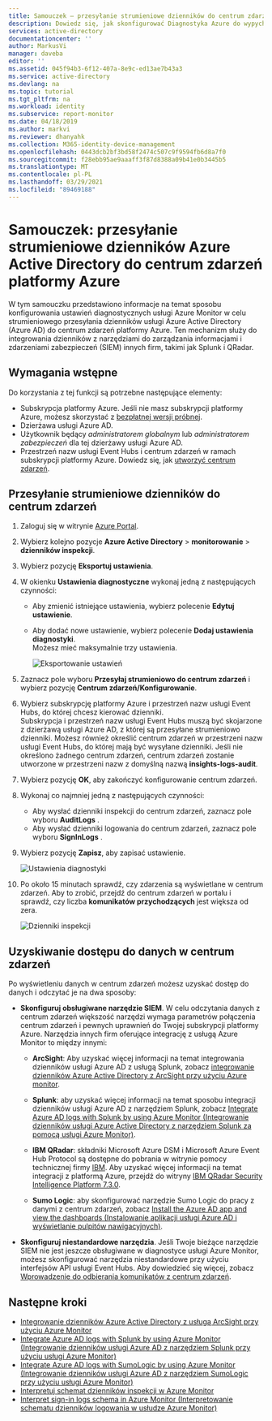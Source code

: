 ```yaml
---
title: Samouczek — przesyłanie strumieniowe dzienników do centrum zdarzeń platformy Azure | Microsoft Docs
description: Dowiedz się, jak skonfigurować Diagnostyka Azure do wypychania dzienników Azure Active Directory do centrum zdarzeń
services: active-directory
documentationcenter: ''
author: MarkusVi
manager: daveba
editor: ''
ms.assetid: 045f94b3-6f12-407a-8e9c-ed13ae7b43a3
ms.service: active-directory
ms.devlang: na
ms.topic: tutorial
ms.tgt_pltfrm: na
ms.workload: identity
ms.subservice: report-monitor
ms.date: 04/18/2019
ms.author: markvi
ms.reviewer: dhanyahk
ms.collection: M365-identity-device-management
ms.openlocfilehash: 0443dcb2bf3bd58f2474c507c9f9594fb6d8a7f0
ms.sourcegitcommit: f28ebb95ae9aaaff3f87d8388a09b41e0b3445b5
ms.translationtype: MT
ms.contentlocale: pl-PL
ms.lasthandoff: 03/29/2021
ms.locfileid: "89469188"
---
```

# <a name="tutorial-stream-azure-active-directory-logs-to-an-azure-event-hub"></a>Samouczek: przesyłanie strumieniowe dzienników Azure Active Directory do centrum zdarzeń platformy Azure

W tym samouczku przedstawiono informacje na temat sposobu konfigurowania ustawień diagnostycznych usługi Azure Monitor w celu strumieniowego przesyłania dzienników usługi Azure Active Directory (Azure AD) do centrum zdarzeń platformy Azure. Ten mechanizm służy do integrowania dzienników z narzędziami do zarządzania informacjami i zdarzeniami zabezpieczeń (SIEM) innych firm, takimi jak Splunk i QRadar.

## <a name="prerequisites"></a>Wymagania wstępne 

Do korzystania z tej funkcji są potrzebne następujące elementy:

* Subskrypcja platformy Azure. Jeśli nie masz subskrypcji platformy Azure, możesz skorzystać z [bezpłatnej wersji próbnej](https://azure.microsoft.com/free/).
* Dzierżawa usługi Azure AD.
* Użytkownik będący *administratorem globalnym* lub *administratorem zabezpieczeń* dla tej dzierżawy usługi Azure AD.
* Przestrzeń nazw usługi Event Hubs i centrum zdarzeń w ramach subskrypcji platformy Azure. Dowiedz się, jak [utworzyć centrum zdarzeń](../../event-hubs/event-hubs-create.md).

## <a name="stream-logs-to-an-event-hub"></a>Przesyłanie strumieniowe dzienników do centrum zdarzeń

1. Zaloguj się w witrynie [Azure Portal](https://portal.azure.com). 

2. Wybierz kolejno pozycje **Azure Active Directory**  >  **monitorowanie**  >  **dzienników inspekcji**. 

3. Wybierz pozycję **Eksportuj ustawienia**.  
    
4. W okienku **Ustawienia diagnostyczne** wykonaj jedną z następujących czynności:
    * Aby zmienić istniejące ustawienia, wybierz polecenie **Edytuj ustawienie**.
    * Aby dodać nowe ustawienie, wybierz polecenie **Dodaj ustawienia diagnostyki**.  
      Możesz mieć maksymalnie trzy ustawienia.

      ![Eksportowanie ustawień](./media/quickstart-azure-monitor-stream-logs-to-event-hub/ExportSettings.png)

5. Zaznacz pole wyboru **Przesyłaj strumieniowo do centrum zdarzeń** i wybierz pozycję **Centrum zdarzeń/Konfigurowanie**.

6. Wybierz subskrypcję platformy Azure i przestrzeń nazw usługi Event Hubs, do której chcesz kierować dzienniki.  
    Subskrypcja i przestrzeń nazw usługi Event Hubs muszą być skojarzone z dzierżawą usługi Azure AD, z której są przesyłane strumieniowo dzienniki. Możesz również określić centrum zdarzeń w przestrzeni nazw usługi Event Hubs, do której mają być wysyłane dzienniki. Jeśli nie określono żadnego centrum zdarzeń, centrum zdarzeń zostanie utworzone w przestrzeni nazw z domyślną nazwą **insights-logs-audit**.

7. Wybierz pozycję **OK**, aby zakończyć konfigurowanie centrum zdarzeń.

8. Wykonaj co najmniej jedną z następujących czynności:
    * Aby wysłać dzienniki inspekcji do centrum zdarzeń, zaznacz pole wyboru **AuditLogs** . 
    * Aby wysłać dzienniki logowania do centrum zdarzeń, zaznacz pole wyboru **SignInLogs** .

9. Wybierz pozycję **Zapisz**, aby zapisać ustawienie.

    ![Ustawienia diagnostyki](./media/quickstart-azure-monitor-stream-logs-to-event-hub/DiagnosticSettings.png)

10. Po około 15 minutach sprawdź, czy zdarzenia są wyświetlane w centrum zdarzeń. Aby to zrobić, przejdź do centrum zdarzeń w portalu i sprawdź, czy liczba **komunikatów przychodzących** jest większa od zera. 

    ![Dzienniki inspekcji](./media/quickstart-azure-monitor-stream-logs-to-event-hub/InsightsLogsAudit.png)

## <a name="access-data-from-your-event-hub"></a>Uzyskiwanie dostępu do danych w centrum zdarzeń

Po wyświetleniu danych w centrum zdarzeń możesz uzyskać dostęp do danych i odczytać je na dwa sposoby:

* **Skonfiguruj obsługiwane narzędzie SIEM**. W celu odczytania danych z centrum zdarzeń większość narzędzi wymaga parametrów połączenia centrum zdarzeń i pewnych uprawnień do Twojej subskrypcji platformy Azure. Narzędzia innych firm oferujące integrację z usługą Azure Monitor to między innymi:
    
    * **ArcSight**: Aby uzyskać więcej informacji na temat integrowania dzienników usługi Azure AD z usługą Splunk, zobacz [integrowanie dzienników Azure Active Directory z ArcSight przy użyciu Azure monitor](howto-integrate-activity-logs-with-arcsight.md).
    
    * **Splunk**: aby uzyskać więcej informacji na temat sposobu integracji dzienników usługi Azure AD z narzędziem Splunk, zobacz [Integrate Azure AD logs with Splunk by using Azure Monitor (Integrowanie dzienników usługi Azure Active Directory z narzędziem Splunk za pomocą usługi Azure Monitor)](./howto-integrate-activity-logs-with-splunk.md).
    
    * **IBM QRadar**: składniki Microsoft Azure DSM i Microsoft Azure Event Hub Protocol są dostępne do pobrania w witrynie pomocy technicznej firmy [IBM](https://www.ibm.com/support). Aby uzyskać więcej informacji na temat integracji z platformą Azure, przejdź do witryny [IBM QRadar Security Intelligence Platform 7.3.0](https://www.ibm.com/support/knowledgecenter/SS42VS_DSM/c_dsm_guide_microsoft_azure_overview.html?cp=SS42VS_7.3.0).
    
    * **Sumo Logic**: aby skonfigurować narzędzie Sumo Logic do pracy z danymi z centrum zdarzeń, zobacz [Install the Azure AD app and view the dashboards (Instalowanie aplikacji usługi Azure AD i wyświetlanie pulpitów nawigacyjnych)](https://help.sumologic.com/Send-Data/Applications-and-Other-Data-Sources/Azure_Active_Directory/Install_the_Azure_Active_Directory_App_and_View_the_Dashboards). 

* **Skonfiguruj niestandardowe narzędzia**. Jeśli Twoje bieżące narzędzie SIEM nie jest jeszcze obsługiwane w diagnostyce usługi Azure Monitor, możesz skonfigurować narzędzia niestandardowe przy użyciu interfejsów API usługi Event Hubs. Aby dowiedzieć się więcej, zobacz [Wprowadzenie do odbierania komunikatów z centrum zdarzeń](../../event-hubs/event-hubs-dotnet-standard-getstarted-send.md).


## <a name="next-steps"></a>Następne kroki

* [Integrowanie dzienników Azure Active Directory z usługą ArcSight przy użyciu Azure Monitor](howto-integrate-activity-logs-with-arcsight.md)
* [Integrate Azure AD logs with Splunk by using Azure Monitor (Integrowanie dzienników usługi Azure AD z narzędziem Splunk przy użyciu usługi Azure Monitor)](./howto-integrate-activity-logs-with-splunk.md)
* [Integrate Azure AD logs with SumoLogic by using Azure Monitor (Integrowanie dzienników usługi Azure AD z narzędziem SumoLogic przy użyciu usługi Azure Monitor)](howto-integrate-activity-logs-with-sumologic.md)
* [Interpretuj schemat dzienników inspekcji w Azure Monitor](reference-azure-monitor-audit-log-schema.md)
* [Interpret sign-in logs schema in Azure Monitor (Interpretowanie schematu dzienników logowania w usłudze Azure Monitor)](reference-azure-monitor-sign-ins-log-schema.md)
